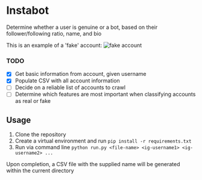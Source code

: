 # Instabot

Determine whether a user is genuine or a bot, based on their follower/following ratio, name, and bio

This is an example of a 'fake' account:
![fake account](https://raw.githubusercontent.com/ethanzh/instabot/master/static/example.png)


### TODO
- [x] Get basic information from account, given username 
- [x] Populate CSV with all account information
- [ ] Decide on a reliable list of accounts to crawl
- [ ] Determine which features are most important when classifying accounts as real or fake

## Usage

1. Clone the repository
2. Create a virtual environment and run ```pip install -r requirements.txt```
3. Run via command line ```python run.py <file-name> <ig-username1> <ig-username2> ... ```

Upon completion, a CSV file with the supplied name will be generated within the current directory